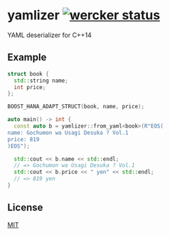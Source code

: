 # yamlizer [![wercker status][wercker-badge]][wercker-runs]

YAML deserializer for C++14

## Example

```cpp
struct book {
  std::string name;
  int price;
};

BOOST_HANA_ADAPT_STRUCT(book, name, price);

auto main() -> int {
  const auto b = yamlizer::from_yaml<book>(R"EOS(
name: Gochumon wa Usagi Desuka ? Vol.1
price: 819
)EOS");

  std::cout << b.name << std::endl;
  // => Gochumon wa Usagi Desuka ? Vol.1
  std::cout << b.price << " yen" << std::endl;
  // => 819 yen
}
```

## License

[MIT](https://github.com/Tosainu/yamlizer/blob/master/LICENSE)

[wercker-badge]: https://app.wercker.com/status/16e2b290ac7a4de24e210c44fe57f3ff/s/master
[wercker-runs]:  https://app.wercker.com/project/byKey/16e2b290ac7a4de24e210c44fe57f3ff
